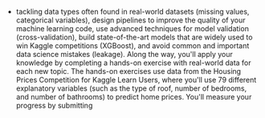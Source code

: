 * tackling data types often found in real-world datasets (missing values, categorical variables),
design pipelines to improve the quality of your machine learning code,
use advanced techniques for model validation (cross-validation),
build state-of-the-art models that are widely used to win Kaggle competitions (XGBoost), and
avoid common and important data science mistakes (leakage).
Along the way, you'll apply your knowledge by completing a hands-on exercise with real-world data for each new topic. The hands-on exercises use data from the Housing Prices Competition for Kaggle Learn Users, where you'll use 79 different explanatory variables (such as the type of roof, number of bedrooms, and number of bathrooms) to predict home prices. You'll measure your progress by submitting

